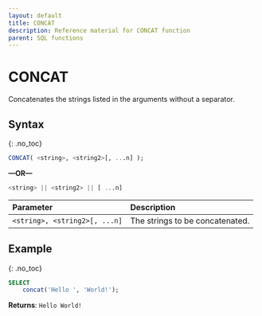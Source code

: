 ```yaml
---
layout: default
title: CONCAT
description: Reference material for CONCAT function
parent: SQL functions
---
```


# CONCAT

Concatenates the strings listed in the arguments without a separator.

## Syntax
{: .no_toc}

```sql
CONCAT( <string>, <string2>[, ...n] );
```
**&mdash;OR&mdash;**

```sql
<string> || <string2> || [ ...n]
```

| Parameter                     | Description                     |
| :----------------------------- | :------------------------------- |
| `<string>, <string2>[, ...n]` | The strings to be concatenated. |

## Example
{: .no_toc}

```sql
SELECT
	concat('Hello ', 'World!');
```

**Returns**: `Hello World!`
